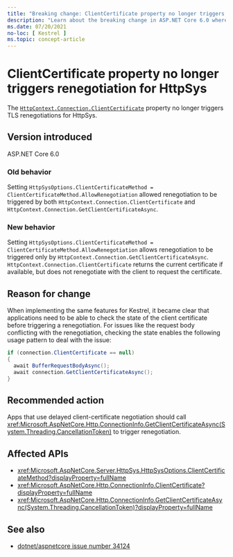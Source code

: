```yaml
---
title: "Breaking change: ClientCertificate property no longer triggers renegotiation for HttpSys"
description: "Learn about the breaking change in ASP.NET Core 6.0 where the ClientCertificate property no longer triggers renegotiation for HttpSys."
ms.date: 07/20/2021
no-loc: [ Kestrel ]
ms.topic: concept-article
---
```

# ClientCertificate property no longer triggers renegotiation for HttpSys

The [`HttpContext.Connection.ClientCertificate`](xref:Microsoft.AspNetCore.Http.ConnectionInfo.ClientCertificate?displayProperty=nameWithType) property no longer triggers TLS renegotiations for HttpSys.

## Version introduced

ASP.NET Core 6.0

### Old behavior

Setting `HttpSysOptions.ClientCertificateMethod = ClientCertificateMethod.AllowRenegotiation` allowed renegotiation to be triggered by both `HttpContext.Connection.ClientCertificate` and `HttpContext.Connection.GetClientCertificateAsync`.

### New behavior

Setting `HttpSysOptions.ClientCertificateMethod = ClientCertificateMethod.AllowRenegotiation` allows renegotiation to be triggered only by `HttpContext.Connection.GetClientCertificateAsync`. `HttpContext.Connection.ClientCertificate` returns the current certificate if available, but does not renegotiate with the client to request the certificate.

## Reason for change

When implementing the same features for Kestrel, it became clear that applications need to be able to check the state of the client certificate before triggering a renegotiation. For issues like the request body conflicting with the renegotiation, checking the state enables the following usage pattern to deal with the issue:

```csharp
if (connection.ClientCertificate == null)
{
  await BufferRequestBodyAsync();
  await connection.GetClientCertificateAsync();
}
```

## Recommended action

Apps that use delayed client-certificate negotiation should call <xref:Microsoft.AspNetCore.Http.ConnectionInfo.GetClientCertificateAsync(System.Threading.CancellationToken)> to trigger renegotiation.

## Affected APIs

- <xref:Microsoft.AspNetCore.Server.HttpSys.HttpSysOptions.ClientCertificateMethod?displayProperty=fullName>
- <xref:Microsoft.AspNetCore.Http.ConnectionInfo.ClientCertificate?displayProperty=fullName>
- <xref:Microsoft.AspNetCore.Http.ConnectionInfo.GetClientCertificateAsync(System.Threading.CancellationToken)?displayProperty=fullName>

## See also

- [dotnet/aspnetcore issue number 34124](https://github.com/dotnet/aspnetcore/issues/34124)

<!--

## Category

ASP.NET Core

## Affected APIs

Not detectable via API analysis

-->
